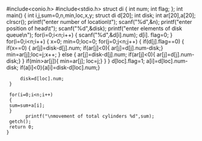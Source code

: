 #include<conio.h>
#include<stdio.h>
	struct di
	{
	int num;
	int flag;
	};
	int main()
	{
	 int i,j,sum=0,n,min,loc,x,y;
	 struct di d[20];
	 int disk;
	 int ar[20],a[20];
	 clrscr();
	 printf("enter number of location\t");
	 scanf("%d",&n);
	 printf("enter position of head\t");
	 scanf("%d",&disk);
	 printf("enter elements of disk queue\n");
	 for(i=0;i<n;i++)
	 {
	 scanf("%d",&d[i].num);   d[i]. flag=0;
	 }
	 for(i=0;i<n;i++)
	 {                 x=0; min=0;loc=0;
	  for(j=0;j<n;j++)
	  {
	   if(d[j].flag==0)
	   {
	   if(x==0)
	   {
	   ar[j]=disk-d[j].num;
	   if(ar[j]<0){ ar[j]=d[j].num-disk;}
	   min=ar[j];loc=j;x++; }
	   else
	   {
	   ar[j]=disk-d[j].num;
	   if(ar[j]<0){ ar[j]=d[j].num-disk;}
	    }
	    if(min>ar[j]){ min=ar[j]; loc=j;}
	   }
	  }	     d[loc].flag=1;
	     a[i]=d[loc].num-disk;
	     if(a[i]<0){a[i]=disk-d[loc].num;}
	 
	     disk=d[loc].num;
	 }
	 	 
	 for(i=0;i<n;i++)
	 {
	 sum=sum+a[i];     
	 }
	       printf("\nmovement of total cylinders %d",sum);
	 getch();
	 return 0;
	}
